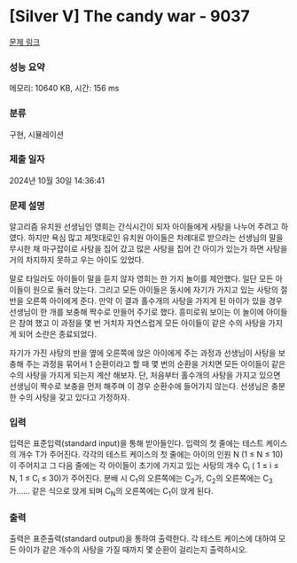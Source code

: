 # [Silver V] The candy war - 9037 

[문제 링크](https://www.acmicpc.net/problem/9037) 

### 성능 요약

메모리: 10640 KB, 시간: 156 ms

### 분류

구현, 시뮬레이션

### 제출 일자

2024년 10월 30일 14:36:41

### 문제 설명

<p>알고리즘 유치원 선생님인 영희는 간식시간이 되자 아이들에게 사탕을 나누어 주려고 하였다. 하지만 욕심 많고 제멋대로인 유치원 아이들은 차례대로 받으라는 선생님의 말을 무시한 채 마구잡이로 사탕을 집어 갔고 많은 사탕을 집어 간 아이가 있는가 하면 사탕을 거의 차지하지 못하고 우는 아이도 있었다. </p>

<p>말로 타일러도 아이들이 말을 듣지 않자 영희는 한 가지 놀이를 제안했다. 일단 모든 아이들이 원으로 둘러 앉는다. 그리고 모든 아이들은 동시에 자기가 가지고 있는 사탕의 절반을 오른쪽 아이에게 준다. 만약 이 결과 홀수개의 사탕을 가지게 된 아이가 있을 경우 선생님이 한 개를 보충해 짝수로 만들어 주기로 했다. 흥미로워 보이는 이 놀이에 아이들은 참여 했고 이 과정을 몇 번 거치자 자연스럽게 모든 아이들이 같은 수의 사탕을 가지게 되어 소란은 종료되었다.</p>

<p>자기가 가진 사탕의 반을 옆에 오른쪽에 앉은 아이에게 주는 과정과 선생님이 사탕을 보충해 주는 과정을 묶어서 1 순환이라고 할 때 몇 번의 순환을 거치면 모든 아이들이 같은 수의 사탕을 가지게 되는지 계산 해보자. 단, 처음부터 홀수개의 사탕을 가지고 있으면 선생님이 짝수로 보충을 먼저 해주며 이 경우 순환수에 들어가지 않는다. 선생님은 충분한 수의 사탕을 갖고 있다고 가정하자.</p>

### 입력 

 <p>입력은 표준입력(standard input)을 통해 받아들인다. 입력의 첫 줄에는 테스트 케이스의 개수 T가 주어진다. 각각의 테스트 케이스의 첫 줄에는 아이의 인원 N (1 ≤ N ≤ 10)이 주어지고 그 다음 줄에는 각 아이들이 초기에 가지고 있는 사탕의 개수 C<sub>i</sub> ( 1 ≤ i ≤ N, 1 ≤ C<sub>i</sub> ≤ 30)가 주어진다. 분배 시 C<sub>1</sub>의 오른쪽에는 C<sub>2</sub>가, C<sub>2</sub>의 오른쪽에는 C<sub>3</sub>가…… 같은 식으로 앉게 되며 C<sub>N</sub>의 오른쪽에는 C<sub>1</sub>이 앉게 된다.</p>

### 출력 

 <p>출력은 표준출력(standard output)을 통하여 출력한다. 각 테스트 케이스에 대하여 모든 아이가 같은 개수의 사탕을 가질 때까지 몇 순환이 걸리는지 출력하시오.</p>

